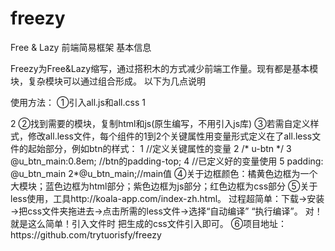 freezy
======

Free &amp; Lazy 前端简易框架
基本信息

Freezy为Free&Lazy缩写，通过搭积木的方式减少前端工作量。现有都是基本模块，复杂模块可以通过组合形成。
以下为几点说明

使用方法：
①引入all.js和all.css
1
<link rel="stylesheet" href="all.css">
2
<script src="all.js"></script>
②找到需要的模块，复制html和js(原生编写，不用引入js库)
③若需自定义样式，修改all.less文件，每个组件的1到2个关键属性用变量形式定义在了all.less文件的起始部分，例如btn的样式：
1
//定义关键属性的变量
2
/* u-btn */
3
@u_btn_main:0.8em; //btn的padding-top;
4
//已定义好的变量使用
5
padding: @u_btn_main 2*@u_btn_main;//main值
④关于边框颜色：橘黄色边框为一个大模块；蓝色边框为html部分；紫色边框为js部分；红色边框为css部分
⑤关于less使用，工具http://koala-app.com/index-zh.html。
过程超简单：下载→安装→把css文件夹拖进去→点击所需的less文件→选择“自动编译” “执行编译”。
对！ 就是这么简单！引入文件时 把生成的css文件引入即可。
⑥项目地址：https://github.com/trytuorisfy/freezy
